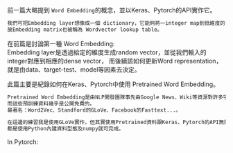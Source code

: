 前一篇大略提到 `Word Embedding`的概念，並以Keras、Pytorch的API實作它。
```bash
我們可把Embedding layer想像成一個 dictionary，它能夠將一integer map到低維度的 dense vector，
故Embedding matrix也被稱為 Wordvector lookup table。
```
在前篇是討論第一種 Word Embedding:
<br>Embedding layer是透過給定的維度生成random vector，並從我們輸入的integer對應到相應的dense vector，
而後續該如何更新Word representation，就是由data、target-test、model等因素去決定。

此篇主要是紀錄如何在Keras、Pytorch中使用 Pretrained Word Embedding。
```bash
Pretrained Word Embedding是由NLP開發團隊事先由Google News、Wiki等資源對許多字預先進行訓練而成，
而這些預訓練資料幾乎是公開免費的。
最著名：Word2Vec、Standford的GLoVe、Facebook的Fasttext...。

在這邊的練習我是使用GLoVe實作，但其實使用Pretrained資料跟Keras、Pytorch的API無關，
都是使用Python內建資料型態及numpy就可完成。
```

In Pytorch:
